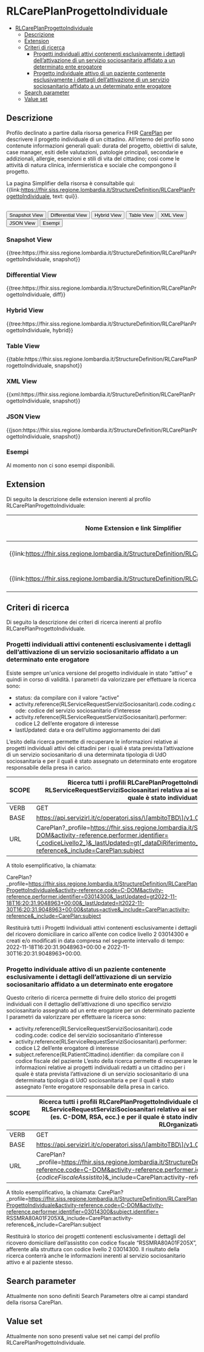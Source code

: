# RLCarePlanProgettoIndividuale

- [RLCarePlanProgettoIndividuale](#rlcareplanprogettoindividuale)
  - [Descrizione](#descrizione)
  - [Extension](#extension)
  - [Criteri di ricerca](#criteri-di-ricerca)
    - [Progetti individuali attivi contenenti esclusivamente i dettagli dell’attivazione di un servizio sociosanitario affidato a un determinato ente erogatore](#progetti-individuali-attivi-contenenti-esclusivamente-i-dettagli-dellattivazione-di-un-servizio-sociosanitario-affidato-a-un-determinato-ente-erogatore)
    - [Progetto individuale attivo di un paziente contenente esclusivamente i dettagli dell’attivazione di un servizio sociosanitario affidato a un determinato ente erogatore](#progetto-individuale-attivo-di-un-paziente-contenente-esclusivamente-i-dettagli-dellattivazione-di-un-servizio-sociosanitario-affidato-a-un-determinato-ente-erogatore)
  - [Search parameter](#search-parameter)
  - [Value set](#value-set)


## Descrizione

Profilo declinato a partire dalla risorsa generica FHIR [CarePlan](http://hl7.org/fhir/R4/careplan.html) per descrivere il progetto individuale di un cittadino. All’interno del profilo sono contenute informazioni generali quali: durata del progetto, obiettivi di salute, case manager, esiti delle valutazioni, patologie principali, secondarie e addizionali, allergie, esenzioni e stili di vita del cittadino; così come le attività di natura clinica, infermieristica e sociale che compongono il progetto. 

La pagina Simplifier della risorsa è consultabile qui: {{link:https://fhir.siss.regione.lombardia.it/StructureDefinition/RLCarePlanProgettoIndividuale, text: qui}}.

<br>
<div class="tab">
 <button class="tablinks active" onclick="openTab(event, 'Snapshot View')">Snapshot View</button>
  <button class="tablinks" onclick="openTab(event, 'Differential View')">Differential View</button>
  <button class="tablinks" onclick="openTab(event, 'Hybrid View')">Hybrid View</button>
   <button class="tablinks" onclick="openTab(event, 'Table View')">Table View</button>
   <button class="tablinks" onclick="openTab(event, 'XML View')">XML View</button>
  <button class="tablinks" onclick="openTab(event, 'JSON View')">JSON View</button>
  <button class="tablinks" onclick="openTab(event, 'Esempi')">Esempi</button>
</div>

<div id="Snapshot View" class="tabcontent" style="display:block">
  <h3>Snapshot View</h3>
{{tree:https://fhir.siss.regione.lombardia.it/StructureDefinition/RLCarePlanProgettoIndividuale, snapshot}}
</div>

<div id="Differential View" class="tabcontent">
  <h3>Differential View</h3>
{{tree:https://fhir.siss.regione.lombardia.it/StructureDefinition/RLCarePlanProgettoIndividuale, diff}}
</div>

<div id="Hybrid View" class="tabcontent">
  <h3>Hybrid View</h3>
{{tree:https://fhir.siss.regione.lombardia.it/StructureDefinition/RLCarePlanProgettoIndividuale, hybrid}}
</div>

<div id="Table View" class="tabcontent">
  <h3>Table View</h3>
{{table:https://fhir.siss.regione.lombardia.it/StructureDefinition/RLCarePlanProgettoIndividuale, snapshot}}
</div>

<div id="XML View" class="tabcontent">
  <h3>XML View</h3>
{{xml:https://fhir.siss.regione.lombardia.it/StructureDefinition/RLCarePlanProgettoIndividuale, snapshot}}
</div>

<div id="JSON View" class="tabcontent">
  <h3>JSON View</h3>
{{json:https://fhir.siss.regione.lombardia.it/StructureDefinition/RLCarePlanProgettoIndividuale, snapshot}}
</div>

<div id="Esempi" class="tabcontent">
  <h3>Esempi</h3>
Al momento non ci sono esempi disponibili.
<br>
</div>

<!-- ===================================================FINE SESSIONE=================================================== -->


## Extension
Di seguito la descrizione delle extension inerenti al profilo RLCarePlanProgettoIndividuale:

| Nome   Extension e link Simplifier | Nome campo esteso | Descrizione | Contesto |
|---|---|---|---|
| {{link:https://fhir.siss.regione.lombardia.it/StructureDefinition/RLCarePlanVersionePAI}} | VersionePAI | Versione del progetto individuale | CarePlan |
| {{link:https://fhir.siss.regione.lombardia.it/StructureDefinition/RLCarePlanEsenzioni}} | Esenzioni | Esenzioni relative al cittadino | CarePlan |

<!-- ===================================================FINE SESSIONE=================================================== -->

## Criteri di ricerca

Di seguito la descrizione dei criteri di ricerca inerenti al profilo RLCarePlanProgettoIndividuale.

###	Progetti individuali attivi contenenti esclusivamente i dettagli dell’attivazione di un servizio sociosanitario affidato a un determinato ente erogatore
Esiste sempre un'unica versione del progetto individuale in stato “attivo” e quindi in corso di validità. 
I parametri da valorizzare per effettuare la ricerca sono:
-	status: da compilare con il valore “active”
-	activity.reference(RLServiceRequestServiziSociosanitari).code.coding.code: codice del servizio sociosanitario d’interesse
-	activity.reference(RLServiceRequestServiziSociosanitari).performer: codice L2 dell’ente erogatore di interesse
-	lastUpdated: data e ora dell’ultimo aggiornamento dei dati 

L’esito della ricerca permette di recuperare le informazioni relative ai progetti individuali attivi dei cittadini per i quali è stata prevista l’attivazione di un servizio sociosanitario di una determinata tipologia di UdO sociosanitaria e per il quali è stato assegnato un determinato ente erogatore responsabile della presa in carico.

|     SCOPE    |    Ricerca tutti i profili RLCarePlanProgettoIndividuale in stato attivo che contengono almeno una reference al profilo RLServiceRequestServiziSociosanitari relativa ai servizi sociosanitari di una determinata tipologia (es. C-DOM, RSA, ecc.) e per il quale è stato individuato l’ente erogatore del servizio (RLOrganizationL2). |
|---|---|
| VERB | GET |
| BASE | https://api.servizirl.it/c/operatori.siss/\[ambitoTBD\]/v1.0.0/\[servizioTBD\]/\[fhir_resource_name\] |
| URL | CarePlan?_profile=https://fhir.siss.regione.lombardia.it/StructureDefinition/RLCarePlanProgettoIndividuale&activity-reference.code=C-DOM&activity-reference.performer.identifier={_codiceLivello2_}&_lastUpdated=gt{_dataDiRiferimento_}&_lastUpdated=lt{_dataDiRiferimento_}&status=active&_include=CarePlan:activity-reference&_include=CarePlan:subject |

A titolo esemplificativo, la chiamata: 

  CarePlan?_profile=https://fhir.siss.regione.lombardia.it/StructureDefinition/RLCarePlanProgettoIndividuale&activity-reference.code=C-DOM&activity-reference.performer.identifier=03014300&_lastUpdated=gt2022-11-18T16:20:31.9048963+00:00&_lastUpdated=lt2022-11-30T16:20:31.9048963+00:00&status=active&_include=CarePlan:activity-reference&_include=CarePlan:subject

Restituirà tutti i Progetti Individuali attivi contenenti esclusivamente i dettagli del ricovero domiciliare in carico all’ente con codice livello 2 03014300 e creati e/o modificati in data compresa nel seguente intervallo di tempo: 2022-11-18T16:20:31.9048963+00:00 e 2022-11-30T16:20:31.9048963+00:00.

### Progetto individuale attivo di un paziente contenente esclusivamente i dettagli dell’attivazione di un servizio sociosanitario affidato a un determinato ente erogatore
Questo criterio di ricerca permette di fruire dello storico dei progetti individuali con il dettaglio dell’attivazione di uno specifico servizio sociosanitario assegnato ad un ente erogatore per un determinato paziente 
I parametri da valorizzare per effettuare la ricerca sono:
-	activity.reference(RLServiceRequestServiziSociosanitari).code coding.code: codice del servizio sociosanitario d’interesse
-	activity.reference(RLServiceRequestServiziSociosanitari).performer: codice L2 dell’ente erogatore di interesse
-	subject.reference(RLPatientCittadino).identifier: da compilare con il codice fiscale del paziente
L’esito della ricerca permette di recuperare le informazioni relative ai progetti individuali redatti a un cittadino per i quale è stata prevista l’attivazione di un servizio sociosanitario di una determinata tipologia di UdO sociosanitaria e per il quali è stato assegnato l’ente erogatore responsabile della presa in carico.


|     SCOPE    |Ricerca tutti i profili RLCarePlanProgettoIndividuale che contengono almeno una reference al profilo RLServiceRequestServiziSociosanitari relativo ai servizi sociosanitari di una determinata tipologia (es. C-DOM, RSA, ecc.) e per il quale è stato individuato l’ente erogatore del servizio (profilo RLOrganizationL2). |
|---|---|
|     VERB    |     GET    |
|     BASE    | https://api.servizirl.it/c/operatori.siss/\[ambitoTBD\]/v1.0.0/\[servizioTBD\]/\[fhir_resource_name\] |
|     URL    | CarePlan?_profile=https://fhir.siss.regione.lombardia.it/StructureDefinition/RLCarePlanProgettoIndividuale&activity-reference.code=C-DOM&activity-reference.performer.identifier=\{_codiceLivello2_\}&subject.identifier= \{_codiceFiscaleAssistito_\}&_include=CarePlan:activity-reference&_include=CarePlan:subject |

A titolo esemplificativo, la chiamata: 
  CarePlan?_profile=https://fhir.siss.regione.lombardia.it/StructureDefinition/RLCarePlanProgettoIndividuale&activity-reference.code=C-DOM&activity-reference.performer.identifier=03014300&subject.identifier= RSSMRA80A01F205X&_include=CarePlan:activity-reference&_include=CarePlan:subject

Restituirà lo storico dei progetti contenenti esclusivamente i dettagli del ricovero domiciliare dell’assistito con codice fiscale “RSSMRA80A01F205X”, afferente alla struttura con codice livello 2 03014300. Il risultato della ricerca conterrà anche le informazioni inerenti al servizio sociosanitario attivo e al paziente stesso.


<!-- ===================================================FINE SESSIONE=================================================== -->

## Search parameter

Attualmente non sono definiti Search Parameters oltre ai campi standard della risorsa CarePlan.

<!-- ===================================================FINE SESSIONE=================================================== -->

## Value set

Attualmente non sono presenti value set nei campi del profilo RLCarePlanProgettoIndividuale.

<br> 
